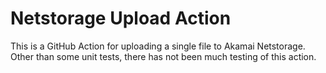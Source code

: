 # Netstorage Upload Action
This is a GitHub Action for uploading a single file to Akamai Netstorage. Other than some unit tests, there has not been much testing of this action.
